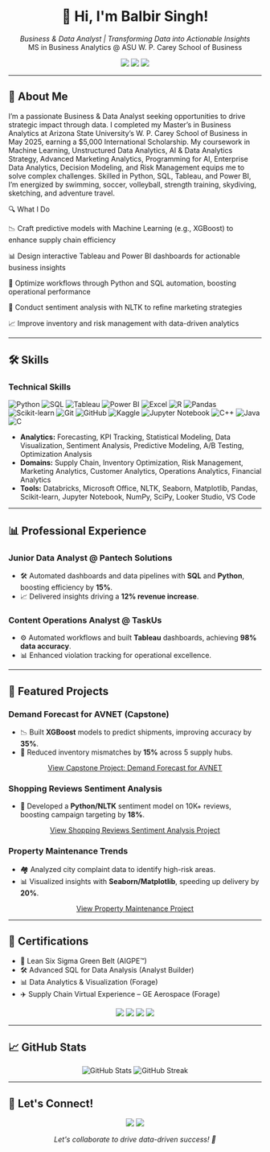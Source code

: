 <h1 align="center">👋 Hi, I'm Balbir Singh!</h1>
<p align="center">
  <em>Business & Data Analyst | Transforming Data into Actionable Insights</em><br>
  MS in Business Analytics @ ASU W. P. Carey School of Business
</p>

<p align="center">
  <a href="mailto:bsingh73@asu.edu"><img src="https://img.shields.io/badge/Email-bsingh73@asu.edu-blueviolet?style=flat-square&logo=gmail"></a>
  <a href="https://www.linkedin.com/in/bsingh27"><img src="https://img.shields.io/badge/LinkedIn-bsingh27-blue?style=flat-square&logo=linkedin"></a>
  <a href="https://github.com/BalbirSingh27"><img src="https://img.shields.io/badge/GitHub-BalbirSingh27-black?style=flat-square&logo=github"></a>
</p>

---

## 👤 About Me

I’m a passionate Business & Data Analyst seeking opportunities to drive strategic impact through data. I completed my Master’s in Business Analytics at Arizona State University’s W. P. Carey School of Business in May 2025, earning a $5,000 International Scholarship. My coursework in Machine Learning, Unstructured Data Analytics, AI & Data Analytics Strategy, Advanced Marketing Analytics, Programming for AI, Enterprise Data Analytics, Decision Modeling, and Risk Management equips me to solve complex challenges. Skilled in Python, SQL, Tableau, and Power BI, I’m energized by swimming, soccer, volleyball, strength training, skydiving, sketching, and adventure travel.



🔍 What I Do





📉 Craft predictive models with Machine Learning (e.g., XGBoost) to enhance supply chain efficiency



📊 Design interactive Tableau and Power BI dashboards for actionable business insights



🔧 Optimize workflows through Python and SQL automation, boosting operational performance



🧠 Conduct sentiment analysis with NLTK to refine marketing strategies



📈 Improve inventory and risk management with data-driven analytics



 
---

## 🛠 Skills

### Technical Skills
![Python](https://img.shields.io/badge/-Python-3776AB?logo=python&style=flat-square)
![SQL](https://img.shields.io/badge/-SQL-4479A1?logo=postgresql&style=flat-square)
![Tableau](https://img.shields.io/badge/-Tableau-E97627?logo=tableau&style=flat-square)
![Power BI](https://img.shields.io/badge/-Power%20BI-F2C811?logo=power-bi&style=flat-square)
![Excel](https://img.shields.io/badge/-Excel-217346?logo=microsoft-excel&style=flat-square)
![R](https://img.shields.io/badge/-R-276DC3?logo=r&style=flat-square)
![Pandas](https://img.shields.io/badge/-Pandas-150458?logo=pandas&style=flat-square)
![Scikit-learn](https://img.shields.io/badge/-Scikit--learn-F7931E?logo=scikit-learn&style=flat-square)
![Git](https://img.shields.io/badge/-Git-F05032?logo=git&style=flat-square)
![GitHub](https://img.shields.io/badge/-GitHub-181717?logo=github&style=flat-square)
![Kaggle](https://img.shields.io/badge/-Kaggle-20BEFF?logo=kaggle&style=flat-square)
![Jupyter Notebook](https://img.shields.io/badge/-Jupyter%20Notebook-F37626?logo=jupyter&style=flat-square)
![C++](https://img.shields.io/badge/-C++-00599C?logo=c%2B%2B&style=flat-square)
![Java](https://img.shields.io/badge/-Java-007396?logo=java&style=flat-square)
![C](https://img.shields.io/badge/-C-A8B9CC?logo=c&style=flat-square)

- **Analytics:** Forecasting, KPI Tracking, Statistical Modeling, Data Visualization, Sentiment Analysis, Predictive Modeling, A/B Testing, Optimization Analysis  
- **Domains:** Supply Chain, Inventory Optimization, Risk Management, Marketing Analytics, Customer Analytics, Operations Analytics, Financial Analytics  
- **Tools:** Databricks, Microsoft Office, NLTK, Seaborn, Matplotlib, Pandas, Scikit-learn, Jupyter Notebook, NumPy, SciPy, Looker Studio, VS Code 
---

## 📊 Professional Experience

### Junior Data Analyst @ Pantech Solutions
- 🛠 Automated dashboards and data pipelines with **SQL** and **Python**, boosting efficiency by **15%**.  
- 📈 Delivered insights driving a **12% revenue increase**.

### Content Operations Analyst @ TaskUs
- ⚙️ Automated workflows and built **Tableau** dashboards, achieving **98% data accuracy**.  
- 📊 Enhanced violation tracking for operational excellence.

---

## 📁 Featured Projects

### Demand Forecast for AVNET (Capstone)
- 📉 Built **XGBoost** models to predict shipments, improving accuracy by **35%**.  
- 🔄 Reduced inventory mismatches by **15%** across 5 supply hubs.

<p align="center">
  <a href="https://github.com/BalbirSingh27/Capstone-Project-Demand-Forecast-in-Supply-Chain-AVNET">View Capstone Project: Demand Forecast for AVNET</a>
</p>

### Shopping Reviews Sentiment Analysis
- 🧠 Developed a **Python/NLTK** sentiment model on 10K+ reviews, boosting campaign targeting by **18%**.

<p align="center">
  <a href="https://github.com/BalbirSingh27/Shopping-Reviews-Sentiment">View Shopping Reviews Sentiment Analysis Project</a>
</p>

### Property Maintenance Trends
- 🏘 Analyzed city complaint data to identify high-risk areas.  
- 📊 Visualized insights with **Seaborn/Matplotlib**, speeding up delivery by **20%**.

<p align="center">
  <a href="https://github.com/BalbirSingh27/CIS-591-Property-Maintenance">View Property Maintenance Project</a>
</p>


---

## 📜 Certifications

- 🏅 Lean Six Sigma Green Belt (AIGPE™)  
- 🛠 Advanced SQL for Data Analysis (Analyst Builder)  
- 📊 Data Analytics & Visualization (Forage)  
- ✈️ Supply Chain Virtual Experience – GE Aerospace (Forage)

<p align="center">
  <img src="https://img.shields.io/badge/Certified-Lean%20Six%20Sigma%20Green%20Belt-green?style=flat-square">
  <img src="https://img.shields.io/badge/Certified-Advanced%20SQL-blue?style=flat-square">
  <img src="https://img.shields.io/badge/Certified-Data%20Analytics%20%26%20Visualization-orange?style=flat-square">
  <img src="https://img.shields.io/badge/Certified-Supply%20Chain%20GE%20Aerospace-lightgrey?style=flat-square">
</p>

---

## 📈 GitHub Stats

<p align="center">
  <img src="https://github-readme-stats.vercel.app/api?username=BalbirSingh27&show_icons=true&theme=dracula&hide_border=true" alt="GitHub Stats">
  <img src="https://github-readme-streak-stats.herokuapp.com/?user=BalbirSingh27&theme=dracula&hide_border=true" alt="GitHub Streak">
</p>

---

## 🤝 Let's Connect!

<p align="center">
  <a href="mailto:bsingh73@asu.edu"><img src="https://img.shields.io/badge/Email-Contact%20Me-blueviolet?style=for-the-badge&logo=gmail"></a>
  <a href="https://www.linkedin.com/in/bsingh27"><img src="https://img.shields.io/badge/LinkedIn-Connect-blue?style=for-the-badge&logo=linkedin"></a>
</p>

<p align="center">
  <em>Let's collaborate to drive data-driven success! 🚀</em>
</p>
